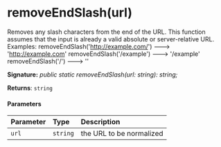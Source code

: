 # removeEndSlash(url)




Removes any slash characters from the end of the URL. This function assumes that the input is already a valid absolute or server-relative URL. Examples: removeEndSlash('http://example.com/') ---> 'http://example.com' removeEndSlash('/example') ---> '/example' removeEndSlash('/') ---> ''

**Signature:** _public static removeEndSlash(url: string): string;_

**Returns**: `string`





#### Parameters


| Parameter	   | Type    | Description |
|:-------------|:---------------|:------------|
| `url`    | `string` | the URL to be normalized |


